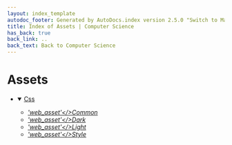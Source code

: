 ```yaml
---
layout: index_template
autodoc_footer: Generated by AutoDocs.index version 2.5.0 "Switch to Material Icons" ⓒ Starwort, 2020
title: Index of Assets | Computer Science
has_back: true
back_link: ..
back_text: Back to Computer Science
---
```


# **Assets**

- <details open><summary><a href='./css'>Css</a></summary>

  - <a href='./css/common.scss'><i title='SCSS file' class="material-icons">'web_asset'</>Common</a>
  - <a href='./css/dark.css'><i title='CSS file' class="material-icons">'web_asset'</>Dark</a>
  - <a href='./css/light.css'><i title='CSS file' class="material-icons">'web_asset'</>Light</a>
  - <a href='./css/style.scss'><i title='SCSS file' class="material-icons">'web_asset'</>Style</a>

  </details>
